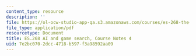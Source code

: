 ```yaml
---
content_type: resource
description: ''
file: https://ol-ocw-studio-app-qa.s3.amazonaws.com/courses/es-268-the-mathematics-in-toys-and-games-spring-2010/7e2bc0702dcc4718b597f3a98592aa09_MITES_268S10_Ses4_AI.pdf
file_type: application/pdf
resourcetype: Document
title: ES.268 AI and game search, Course Notes 4
uid: 7e2bc070-2dcc-4718-b597-f3a98592aa09
---
```

